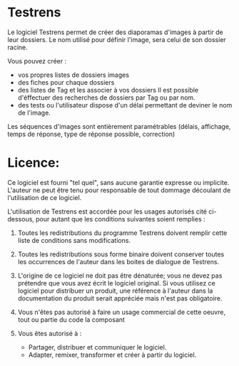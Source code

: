 # Testrens

Le logiciel Testrens permet de créer des diaporamas d'images à partir de leur dossiers.
Le nom utilisé pour définir l'image, sera celui de son dossier racine.

Vous pouvez créer :
  - vos propres listes de dossiers images
  - des fiches pour chaque dossiers
  - des listes de Tag et les associer à vos dossiers
    Il est possible d'éffectuer des recherches de dossiers par Tag ou par nom.
  - des tests ou l'utilisateur dispose d'un délai permettant de deviner le nom de l'image.
    
Les séquences d'images sont entièrement paramétrables (délais, affichage, temps de réponse, type de réponse possible, correction)


# Licence:

Ce logiciel est fourni "tel quel", sans aucune garantie expresse ou implicite. 
L'auteur ne peut être tenu pour responsable de tout dommage découlant de l'utilisation de ce logiciel.

L'utilisation de Testrens est accordée pour les usages autorisés cité ci-dessous, pour autant que les conditions suivantes soient remplies :

1. Toutes les redistributions du programme Testrens doivent remplir cette liste de conditions sans modifications.

2. Toutes les redistributions sous forme binaire doivent conserver toutes les occurrences de l'auteur dans les boites de dialogue de Testrens.

3. L'origine de ce logiciel ne doit pas être dénaturée; vous ne devez pas prétendre que vous avez écrit le logiciel original. Si vous utilisez ce logiciel pour distribuer un produit, une référence à l'auteur dans la documentation du produit serait appréciée mais n'est pas obligatoire.

4. Vous n'êtes pas autorisé à faire un usage commercial de cette oeuvre, tout ou partie du code la composant

5. Vous êtes autorisé à : 
	- Partager, distribuer et communiquer le logiciel. 
	- Adapter, remixer, transformer et créer à partir du logiciel.
